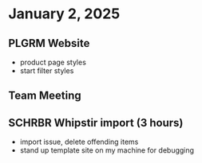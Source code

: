 # January 2, 2025

## PLGRM Website
- product page styles
- start filter styles

## Team Meeting

## SCHRBR Whipstir import (3 hours)
- import issue, delete offending items
- stand up template site on my machine for debugging
